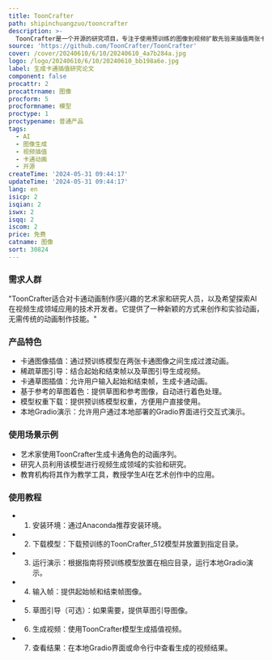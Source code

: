 ```yaml
---
title: ToonCrafter
path: shipinchuangzuo/tooncrafter
description: >-
  ToonCrafter是一个开源的研究项目，专注于使用预训练的图像到视频扩散先验来插值两张卡通图像。该项目旨在积极影响AI驱动的视频生成领域，为用户提供创造视频的自由，但要求用户遵守当地法律并负责任地使用。
source: 'https://github.com/ToonCrafter/ToonCrafter'
cover: /cover/20240610/6/10/20240610_4a7b284a.jpg
logo: /logo/20240610/6/10/20240610_bb198a6e.jpg
label: 生成卡通插值研究论文
component: false
procattr: 2
procattrname: 图像
procform: 5
procformname: 模型
proctype: 1
proctypename: 普通产品
tags:
  - AI
  - 图像生成
  - 视频插值
  - 卡通动画
  - 开源
createTime: '2024-05-31 09:44:17'
updateTime: '2024-05-31 09:44:17'
lang: en
isicp: 2
isqian: 2
iswx: 2
isqq: 2
iscom: 2
price: 免费
catname: 图像
sort: 30824
---
```




### 需求人群
"ToonCrafter适合对卡通动画制作感兴趣的艺术家和研究人员，以及希望探索AI在视频生成领域应用的技术开发者。它提供了一种新颖的方式来创作和实验动画，无需传统的动画制作技能。"

### 产品特色
* 卡通图像插值：通过预训练模型在两张卡通图像之间生成过渡动画。
* 稀疏草图引导：结合起始和结束帧以及草图引导生成视频。
* 卡通草图插值：允许用户输入起始和结束帧，生成卡通动画。
* 基于参考的草图着色：提供草图和参考图像，自动进行着色处理。
* 模型权重下载：提供预训练模型权重，方便用户直接使用。
* 本地Gradio演示：允许用户通过本地部署的Gradio界面进行交互式演示。

### 使用场景示例
* 艺术家使用ToonCrafter生成卡通角色的动画序列。
* 研究人员利用该模型进行视频生成领域的实验和研究。
* 教育机构将其作为教学工具，教授学生AI在艺术创作中的应用。

### 使用教程
* 1. 安装环境：通过Anaconda推荐安装环境。
* 2. 下载模型：下载预训练的ToonCrafter_512模型并放置到指定目录。
* 3. 运行演示：根据指南将预训练模型放置在相应目录，运行本地Gradio演示。
* 4. 输入帧：提供起始帧和结束帧图像。
* 5. 草图引导（可选）：如果需要，提供草图引导图像。
* 6. 生成视频：使用ToonCrafter模型生成插值视频。
* 7. 查看结果：在本地Gradio界面或命令行中查看生成的视频结果。

  
